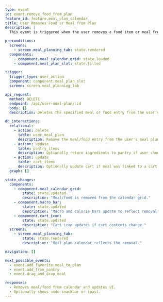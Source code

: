 ```yaml
---
type: event
id: event.remove_food_from_plan
feature_id: feature.meal_plan_calendar
title: User Removes Food or Meal from Plan
description: |
  This event is triggered when the user removes a food item or meal from a slot in the meal plan calendar. The app updates the calendar, macro bar, and may update pantry or cart data if relevant.

preconditions:
  screens:
    - screen.meal_planning_tab: state.rendered
  components:
    - component.meal_calendar_grid: state.loaded
    - component.meal_plan_slot: state.filled

trigger:
  trigger_type: user_action
  component: component.meal_plan_slot
  screen: screen.meal_planning_tab

api_request:
  method: DELETE
  endpoint: /api/user-meal-plan/:id
  body: {}
  description: Deletes the specified meal or food entry from the user's meal plan.

db_interactions:
  relational:
    - action: delete
      table: user_meal_plan
      description: Remove the meal/food entry from the user's meal plan.
    - action: update
      table: pantry_items
      description: Optionally return ingredients to pantry if user chooses to undo.
    - action: update
      table: cart_items
      description: Optionally update cart if meal was linked to a cart window.
  graph: []

state_changes:
  components:
    - component.meal_calendar_grid:
        state: state.updated
        description: "Meal/food is removed from the calendar grid."
    - component.macro_bar:
        state: state.updated
        description: "Macro and calorie bars update to reflect removal."
    - component.cart_icon:
        state: state.updated
        description: "Cart icon updates if cart contents change."
  screens:
    - screen.meal_planning_tab:
        state: state.rendered
        description: "Meal plan calendar reflects the removal."

navigation: []

next_possible_events:
  - event.add_favorite_meal_to_plan
  - event.add_from_pantry
  - event.drag_and_drop_meal

responses:
  - Removes meal/food from calendar and updates UI.
  - Optionally shows undo snackbar or toast.
---
```

